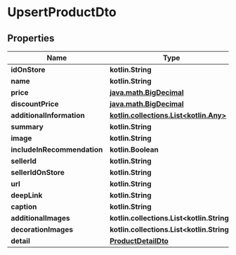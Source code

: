 
# UpsertProductDto

## Properties
Name | Type | Description | Notes
------------ | ------------- | ------------- | -------------
**idOnStore** | **kotlin.String** |  |  [optional]
**name** | **kotlin.String** |  |  [optional]
**price** | [**java.math.BigDecimal**](java.math.BigDecimal.md) |  |  [optional]
**discountPrice** | [**java.math.BigDecimal**](java.math.BigDecimal.md) |  |  [optional]
**additionalInformation** | [**kotlin.collections.List&lt;kotlin.Any&gt;**](kotlin.Any.md) |  |  [optional]
**summary** | **kotlin.String** |  |  [optional]
**image** | **kotlin.String** |  |  [optional]
**includeInRecommendation** | **kotlin.Boolean** |  |  [optional]
**sellerId** | **kotlin.String** |  |  [optional]
**sellerIdOnStore** | **kotlin.String** |  |  [optional]
**url** | **kotlin.String** |  |  [optional]
**deepLink** | **kotlin.String** |  |  [optional]
**caption** | **kotlin.String** |  |  [optional]
**additionalImages** | **kotlin.collections.List&lt;kotlin.String&gt;** |  |  [optional]
**decorationImages** | **kotlin.collections.List&lt;kotlin.String&gt;** |  |  [optional]
**detail** | [**ProductDetailDto**](ProductDetailDto.md) |  |  [optional]



